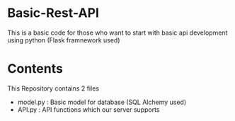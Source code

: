 # Basic-Rest-API

This is a basic code for those who want to start with basic api development using python (Flask framnework used)

# Contents

This Repository contains 2 files
- model.py : Basic model for database (SQL Alchemy used)
- API.py : API functions which our server supports
